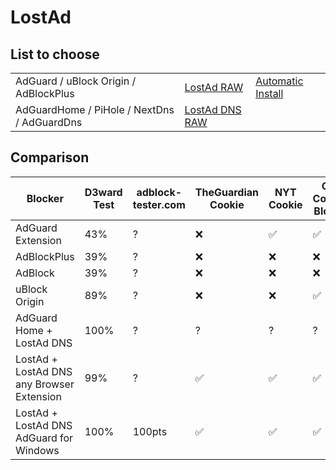# LostAd

## List to choose
|                                             |                                                                                          |                                                          |
|---------------------------------------------|------------------------------------------------------------------------------------------|----------------------------------------------------------|
| AdGuard / uBlock Origin / AdBlockPlus       | [LostAd RAW](https://raw.githubusercontent.com/lennihein/LostAd/main/lostad.txt)         | [Automatic Install](https://lennihein.github.io/LostAd/) |
| AdGuardHome / PiHole / NextDns / AdGuardDns | [LostAd DNS RAW](https://raw.githubusercontent.com/lennihein/LostAd/main/lostad_dns.txt) |                                                          |

## Comparison

Blocker | D3ward Test | adblock-tester.com | TheGuardian Cookie | NYT Cookie | CYB Content Blocker | CYB Adblock Detector | CYB Alternate Content 
---|---|---|---|---|---|---|---
AdGuard Extension | 43% | ? | ❌ | ✅ | ✅ | ❌ | ✅
AdBlockPlus | 39% | ? | ❌ | ❌ | ❌ | ❌ | ❌ 
AdBlock | 39% | ? | ❌ | ❌ | ❌ | ❌ | ❌ 
uBlock Origin | 89% | ? | ❌ | ❌ | ✅ | ❌ | ✅
AdGuard Home + LostAd DNS | 100% | ? | ? | ? | ? | ? | ? 
LostAd + LostAd DNS any Browser Extension | 99% | ? | ✅ | ✅ | ✅ | ✅ | ✅ 
LostAd + LostAd DNS AdGuard for Windows | 100% | 100pts | ✅ | ✅ | ✅ | ✅ | ✅  